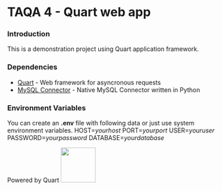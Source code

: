 # TAQA 4 - Quart web app

### Introduction 

This is a demonstration project using Quart application framework.

### Dependencies
- [Quart](https://quart.palletsprojects.com/en/latest/) - Web framework for asyncronous requests
- [MySQL Connector](https://github.com/mysql/mysql-connector-python) - Native MySQL Connector written in Python

### Environment Variables
You can create an **.env** file with following data or just use system environment variables.
HOST=_yourhost_
PORT=_yourport_
USER=_youruser_
PASSWORD=_yourpassword_
DATABASE=_yourdatabase_

Powered by Quart
<img src="https://quart.palletsprojects.com/en/latest/_static/logo_short.png" width="80" />